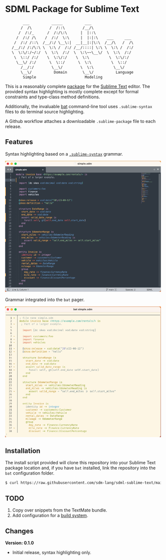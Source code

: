 # SDML Package for Sublime Text

```
        ___          _____          ___
       /  /\        /  /::\        /__/\
      /  /:/_      /  /:/\:\      |  |::\
     /  /:/ /\    /  /:/  \:\     |  |:|:\    ___     ___
    /  /:/ /::\  /__/:/ \__\:|  __|__|:|\:\  /__/\   /  /\
   /__/:/ /:/\:\ \  \:\ /  /:/ /__/::::| \:\ \  \:\ /  /:/
   \  \:\/:/~/:/  \  \:\  /:/  \  \:\~~\__\/  \  \:\  /:/
    \  \::/ /:/    \  \:\/:/    \  \:\         \  \:\/:/
     \__\/ /:/      \  \::/      \  \:\         \  \::/
       /__/:/        \__\/        \  \:\         \__\/
       \__\/          Domain       \__\/          Language
        Simple                      Modeling
```

This is a reasonably complete [package](https://www.sublimetext.com/docs/packages.html) for the [Sublime Text](https://www.sublimetext.com/) editor. The provided syntax highlighting is mostly complete
except for formal constraints and type-class method definitions.

Additionally, the invaluable [bat](https://github.com/sharkdp/bat) command-line tool uses `.sublime-syntax` files to do
terminal source highlighting.

A Github workflow attaches a downloadable `.sublime-package` file to each release.

## Features

Syntax highlighting based on a [`.sublime-syntax`](https://www.sublimetext.com/docs/syntax.html) grammar.

![Sublime Text Highlighting](./images/sublime.png)

Grammar integrated into the `bat` pager.

![Bat Highlighting](./images/sublime-bat.png)

## Installation

The install script provided will clone this repository into your Sublime Text package location and, if you have `bat`
installed, link the repository into the `bat` configuration folder.

```bash
$ curl https://raw.githubusercontent.com/sdm-lang/sdml-sublime-text/main/install.sh | sh
```

## TODO

1. Copy over snippets from the TextMate bundle.
1. Add configuration for a [build system](https://www.sublimetext.com/docs/build_systems.html).

## Changes

**Version: 0.1.0**

* Initial release, syntax highlighting only.
